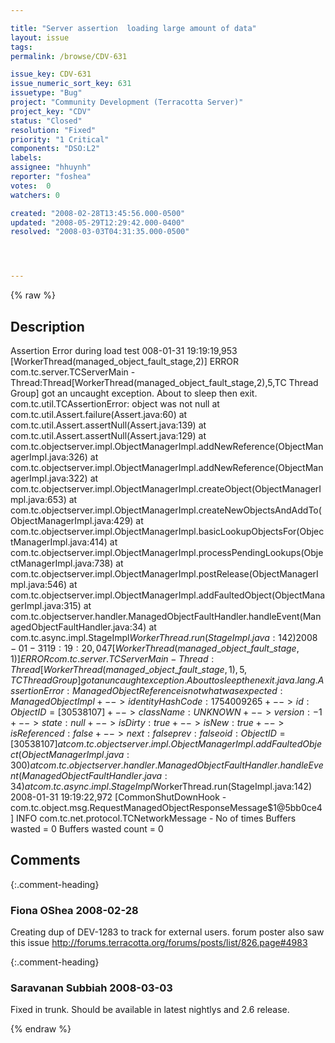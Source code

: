 ```yaml
---

title: "Server assertion  loading large amount of data"
layout: issue
tags: 
permalink: /browse/CDV-631

issue_key: CDV-631
issue_numeric_sort_key: 631
issuetype: "Bug"
project: "Community Development (Terracotta Server)"
project_key: "CDV"
status: "Closed"
resolution: "Fixed"
priority: "1 Critical"
components: "DSO:L2"
labels: 
assignee: "hhuynh"
reporter: "foshea"
votes:  0
watchers: 0

created: "2008-02-28T13:45:56.000-0500"
updated: "2008-05-29T12:29:42.000-0400"
resolved: "2008-03-03T04:31:35.000-0500"




---
```


{% raw %}

## Description

<div markdown="1" class="description">

Assertion Error during load test
 008-01-31 19:19:19,953 [WorkerThread(managed\_object\_fault\_stage,2)] ERROR com.tc.server.TCServerMain - Thread:Thread[WorkerThread(managed\_object\_fault\_stage,2),5,TC Thread Group] got an uncaught exception. About to sleep then exit.
com.tc.util.TCAssertionError: object was not null
at com.tc.util.Assert.failure(Assert.java:60)
at com.tc.util.Assert.assertNull(Assert.java:139)
at com.tc.util.Assert.assertNull(Assert.java:129)
at com.tc.objectserver.impl.ObjectManagerImpl.addNewReference(ObjectManagerImpl.java:326)
at com.tc.objectserver.impl.ObjectManagerImpl.addNewReference(ObjectManagerImpl.java:322)
at com.tc.objectserver.impl.ObjectManagerImpl.createObject(ObjectManagerImpl.java:653)
at com.tc.objectserver.impl.ObjectManagerImpl.createNewObjectsAndAddTo(ObjectManagerImpl.java:429)
at com.tc.objectserver.impl.ObjectManagerImpl.basicLookupObjectsFor(ObjectManagerImpl.java:414)
at com.tc.objectserver.impl.ObjectManagerImpl.processPendingLookups(ObjectManagerImpl.java:738)
at com.tc.objectserver.impl.ObjectManagerImpl.postRelease(ObjectManagerImpl.java:546)
at com.tc.objectserver.impl.ObjectManagerImpl.addFaultedObject(ObjectManagerImpl.java:315)
at com.tc.objectserver.handler.ManagedObjectFaultHandler.handleEvent(ManagedObjectFaultHandler.java:34)
at com.tc.async.impl.StageImpl$WorkerThread.run(StageImpl.java:142)
2008-01-31 19:19:20,047 [WorkerThread(managed\_object\_fault\_stage,1)] ERROR com.tc.server.TCServerMain - Thread:Thread[WorkerThread(managed\_object\_fault\_stage,1),5,TC Thread Group] got an uncaught exception. About to sleep then exit.
java.lang.AssertionError: ManagedObjectReference is not what was expected : ManagedObjectImpl
    +--> identityHashCode: 1754009265
    +--> id: ObjectID=[30538107]
    +--> className: UNKNOWN
    +--> version:-1
    +--> state: null
    +--> isDirty:true +--> isNew:true +--> isReferenced:false
    +--> next: false prev: false oid : ObjectID=[30538107]
at com.tc.objectserver.impl.ObjectManagerImpl.addFaultedObject(ObjectManagerImpl.java:300)
at com.tc.objectserver.handler.ManagedObjectFaultHandler.handleEvent(ManagedObjectFaultHandler.java:34)
at com.tc.async.impl.StageImpl$WorkerThread.run(StageImpl.java:142)
2008-01-31 19:19:22,972 [CommonShutDownHook - com.tc.object.msg.RequestManagedObjectResponseMessage$1@5bb0ce4] INFO com.tc.net.protocol.TCNetworkMessage - No of times Buffers wasted = 0 Buffers wasted count = 0


</div>

## Comments


{:.comment-heading}
### **Fiona OShea** <span class="date">2008-02-28</span>

<div markdown="1" class="comment">

Creating dup of DEV-1283 to track for external users.  forum poster also saw this issue http://forums.terracotta.org/forums/posts/list/826.page#4983

</div>


{:.comment-heading}
### **Saravanan Subbiah** <span class="date">2008-03-03</span>

<div markdown="1" class="comment">

Fixed in trunk. Should be available in latest nightlys and 2.6 release.

</div>



{% endraw %}
